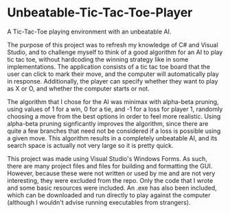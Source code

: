 # Unbeatable-Tic-Tac-Toe-Player
A Tic-Tac-Toe playing environment with an unbeatable AI.

The purpose of this project was to refresh my knowledge of C# and Visual Studio, and to challenge myself to think of a good algorithm for an AI to play tic tac toe, without hardcoding the winning strategy like in some implementations.  The application consists of a tic tac toe board that the user can click to mark their move, and the computer will automatically play in response.  Additionally, the player can specify whether they want to play as X or O, and whether the computer starts or not.

The algorithm that I chose for the AI was minimax with alpha-beta pruning, using values of 1 for a win, 0 for a tie, and -1 for a loss for player 1, randomly choosing a move from the best options in order to feel more realistic.  Using alpha-beta pruning signficantly improves the algorithm, since there are quite a few branches that need not be considered if a loss is possible using a given move.  This algorithm results in a completely unbeatable AI, and its search space is actually not very large so it is pretty quick.

This project was made using Visual Studio's Windows Forms.  As such, there are many project files and files for building and formatting the GUI.  However, because these were not written or used by me and are not very interesting, they were excluded from the repo.  Only the code that I wrote and some basic resources were included.  An .exe has also been included, which can be downloaded and run directly to play against the computer (although I wouldn't advise running executables from strangers).
